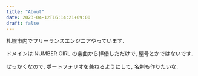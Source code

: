 ```yaml
---
title: "About"
date: 2023-04-12T16:14:21+09:00
draft: false
---
```


札幌市内でフリーランスエンジニアやっています.

ドメインは NUMBER GIRL の楽曲から拝借しただけで, 屋号とかではないです.

せっかくなので, ポートフォリオを兼ねるようにして, 名刺も作りたいな.
